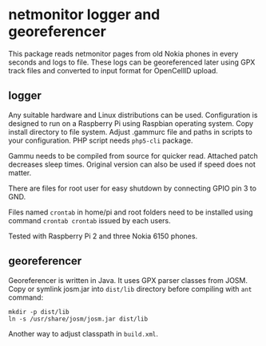 netmonitor logger and georeferencer
===================================

This package reads netmonitor pages from old Nokia phones in every seconds and logs to file. These logs can be georeferenced later using GPX track files and converted to input format for OpenCellID upload.

logger
------

Any suitable hardware and Linux distributions can be used. Configuration is designed to run on a Raspberry Pi using Raspbian operating system. Copy install directory to file system. Adjust .gammurc file and paths in scripts to your configuration. PHP script needs `php5-cli` package.

Gammu needs to be compiled from source for quicker read. Attached patch decreases sleep times. Original version can also be used if speed does not matter.

There are files for root user for easy shutdown by connecting GPIO pin 3 to GND.

Files named `crontab` in home/pi and root folders need to be installed using command `crontab crontab` issued by each users.

Tested with Raspberry Pi 2 and three Nokia 6150 phones.

georeferencer
-------------

Georeferencer is written in Java. It uses GPX parser classes from JOSM. Copy or symlink josm.jar into `dist/lib` directory before compiling with `ant` command:

    mkdir -p dist/lib
    ln -s /usr/share/josm/josm.jar dist/lib

Another way to adjust classpath in `build.xml`.
